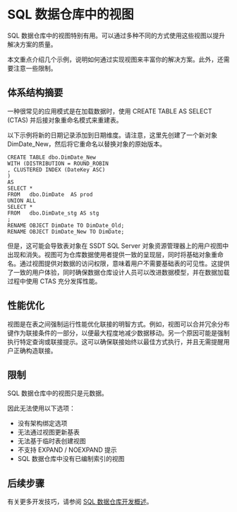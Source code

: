 <properties
   pageTitle="SQL 数据仓库中的视图 | Azure"
   description="有关在开发解决方案时使用 Azure SQL 数据仓库中的 Transact-SQL 视图的技巧。"
   services="sql-data-warehouse"
   documentationCenter="NA"
   authors="jrowlandjones"
   manager="barbkess"
   editor=""/>

<tags
   ms.service="sql-data-warehouse"
   ms.date="09/28/2015"
   wacn.date="01/20/2016"/>

 
# SQL 数据仓库中的视图

SQL 数据仓库中的视图特别有用。可以通过多种不同的方式使用这些视图以提升解决方案的质量。

本文重点介绍几个示例，说明如何通过实现视图来丰富你的解决方案。此外，还需要注意一些限制。

## 体系结构摘要
一种很常见的应用模式是在加载数据时，使用 CREATE TABLE AS SELECT (CTAS) 并后接对象重命名模式来重建表。

以下示例将新的日期记录添加到日期维度。请注意，这里先创建了一个新对象 DimDate\_New，然后将它重命名以替换对象的原始版本。

```
CREATE TABLE dbo.DimDate_New
WITH (DISTRIBUTION = ROUND_ROBIN
, CLUSTERED INDEX (DateKey ASC)
)
AS 
SELECT *
FROM   dbo.DimDate  AS prod
UNION ALL
SELECT *
FROM   dbo.DimDate_stg AS stg
;
RENAME OBJECT DimDate TO DimDate_Old;
RENAME OBJECT DimDate_New TO DimDate;
```

但是，这可能会导致表对象在 SSDT SQL Server 对象资源管理器上的用户视图中出现和消失。视图可为仓库数据使用者提供一致的呈现层，同时将基础对象重命名。通过视图提供对数据的访问权限，意味着用户不需要基础表的可见性。这提供了一致的用户体验，同时确保数据仓库设计人员可以改进数据模型，并在数据加载过程中使用 CTAS 充分发挥性能。

## 性能优化
视图是在表之间强制运行性能优化联接的明智方式。例如，视图可以合并冗余分布键作为联接条件的一部分，以便最大程度地减少数据移动。另一个原因可能是强制执行特定查询或联接提示。这可以确保联接始终以最佳方式执行，并且无需提醒用户正确构造联接。

## 限制
SQL 数据仓库中的视图只是元数据。

因此无法使用以下选项：
- 	没有架构绑定选项
- 	无法通过视图更新基表
- 	无法基于临时表创建视图
- 	不支持 EXPAND / NOEXPAND 提示
- 	SQL 数据仓库中没有已编制索引的视图


## 后续步骤
有关更多开发技巧，请参阅 [SQL 数据仓库开发概述][]。

<!--Image references-->

<!--Article references-->
[SQL 数据仓库开发概述]: /documentation/articles/sql-data-warehouse-overview-develop

<!--MSDN references-->

<!--Other Web references-->

<!---HONumber=Mooncake_1207_2015-->
